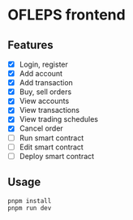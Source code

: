 # OFLEPS frontend

## Features

- [x] Login, register
- [x] Add account
- [x] Add transaction
- [x] Buy, sell orders
- [x] View accounts
- [x] View transactions
- [x] View trading schedules
- [x] Cancel order
- [ ] Run smart contract
- [ ] Edit smart contract
- [ ] Deploy smart contract

## Usage

```bash
pnpm install
pnpm run dev
```
